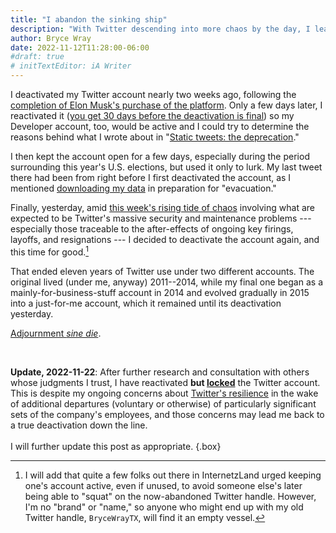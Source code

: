 ```yaml
---
title: "I abandon the sinking ship"
description: "With Twitter descending into more chaos by the day, I leave the platform after eleven years."
author: Bryce Wray
date: 2022-11-12T11:28:00-06:00
#draft: true
# initTextEditor: iA Writer
---
```


I deactivated my Twitter account nearly two weeks ago, following the [completion of Elon Musk's purchase of the platform](https://techcrunch.com/2022/10/27/elon-musk-bought-twitter/). Only a few days later, I reactivated it ([you get 30 days before the deactivation is final](https://help.twitter.com/en/managing-your-account/how-to-deactivate-twitter-account)) so my Developer account, too, would be active and I could try to determine the reasons behind what I wrote about in "[Static tweets: the deprecation](/posts/2022/11/static-tweets-deprecation)."

<!--more-->

I then kept the account open for a few days, especially during the period surrounding this year's U.S. elections, but used it only to lurk. My last tweet there had been from right before I first deactivated the account, as I mentioned [downloading my data](https://help.twitter.com/en/managing-your-account/how-to-download-your-twitter-archive) in preparation for "evacuation."

Finally, yesterday, amid [this week's rising tide of chaos](https://www.cnn.com/2022/11/11/tech/twitter-chaos-musk) involving what are expected to be Twitter's massive security and maintenance problems --- especially those traceable to the after-effects of ongoing key firings, layoffs, and resignations --- I decided to deactivate the account again, and this time for good.[^brand]

[^brand]:  I will add that quite a few folks out there in InternetzLand urged keeping one's account active, even if unused, to avoid someone else's later being able to "squat" on the now-abandoned Twitter handle. However, I'm no "brand" or "name," so anyone who might end up with my old Twitter handle, `BryceWrayTX`, will find it an empty vessel.

That ended eleven years of Twitter use under two different accounts. The original lived (under me, anyway) 2011--2014, while my final one began as a mainly-for-business-stuff account in 2014 and evolved gradually in 2015 into a just-for-me account, which it remained until its deactivation yesterday.

[Adjournment *sine die*](https://en.wikipedia.org/wiki/Adjournment_sine_die).

<!-- **Note**: The original version of this post was based on something I posted on Mastodon(https://fosstodon.org/@BryceWrayTX/109326570119949421).
{.box} -->

<br />

<strong class="red">Update, 2022-11-22</strong>: After further research and consultation with others whose judgments I trust, I have reactivated **but [locked](https://www.businessinsider.com/guides/tech/how-to-make-twitter-private)** the Twitter account. This is despite my ongoing concerns about [Twitter's resilience](https://twitterisgoinggreat.com/) in the wake of additional departures (voluntary or otherwise) of particularly significant sets of the company's employees, and those concerns may lead me back to a true deactivation down the line.\
\
I will further update this post as appropriate.
{.box}
